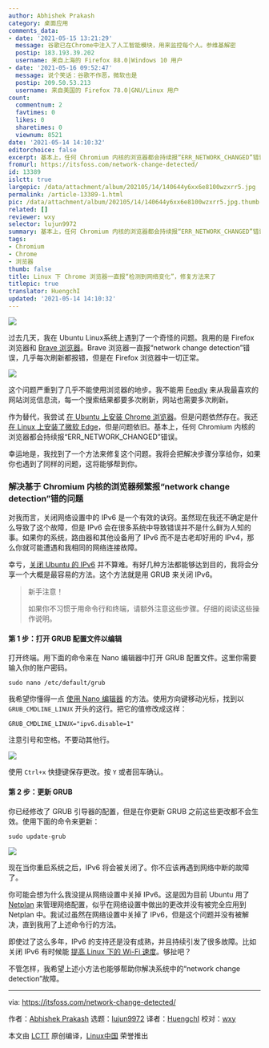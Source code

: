 ```yaml
---
author: Abhishek Prakash
category: 桌面应用
comments_data:
- date: '2021-05-15 13:21:29'
  message: 谷歌已在Chrome中注入了人工智能模块，用来监控每个人。参维基解密
  postip: 183.193.39.202
  username: 来自上海的 Firefox 88.0|Windows 10 用户
- date: '2021-05-16 09:52:47'
  message: 说个笑话：谷歌不作恶，微软也是
  postip: 209.50.53.213
  username: 来自美国的 Firefox 78.0|GNU/Linux 用户
count:
  commentnum: 2
  favtimes: 0
  likes: 0
  sharetimes: 0
  viewnum: 8521
date: '2021-05-14 14:10:32'
editorchoice: false
excerpt: 基本上，任何 Chromium 内核的浏览器都会持续报“ERR_NETWORK_CHANGED”错误。
fromurl: https://itsfoss.com/network-change-detected/
id: 13389
islctt: true
largepic: /data/attachment/album/202105/14/140644y6xx6e8100wzxrr5.jpg
permalink: /article-13389-1.html
pic: /data/attachment/album/202105/14/140644y6xx6e8100wzxrr5.jpg.thumb.jpg
related: []
reviewer: wxy
selector: lujun9972
summary: 基本上，任何 Chromium 内核的浏览器都会持续报“ERR_NETWORK_CHANGED”错误。
tags:
- Chromium
- Chrome
- 浏览器
thumb: false
title: Linux 下 Chrome 浏览器一直报“检测到网络变化”，修复方法来了
titlepic: true
translator: HuengchI
updated: '2021-05-14 14:10:32'
---
```


![](/data/attachment/album/202105/14/140644y6xx6e8100wzxrr5.jpg)


过去几天，我在 Ubuntu Linux系统上遇到了一个奇怪的问题。我用的是 Firefox 浏览器和 [Brave 浏览器](https://itsfoss.com/brave-web-browser/)。Brave 浏览器一直报“network change detection”错误，几乎每次刷新都报错，但是在 Firefox 浏览器中一切正常。


![](/data/attachment/album/202105/14/141032n6ddr2bpv7cnd6dd.png)


这个问题严重到了几乎不能使用浏览器的地步。我不能用 [Feedly](https://feedly.com/) 来从我最喜欢的网站浏览信息流，每一个搜索结果都要多次刷新，网站也需要多次刷新。


作为替代，我尝试 [在 Ubuntu 上安装 Chrome 浏览器](https://itsfoss.com/install-chrome-ubuntu/)。但是问题依然存在。我还 [在 Linux 上安装了微软 Edge](https://itsfoss.com/microsoft-edge-linux/)，但是问题依旧。基本上，任何 Chromium 内核的浏览器都会持续报“ERR\_NETWORK\_CHANGED”错误。


幸运地是，我找到了一个方法来修复这个问题。我将会把解决步骤分享给你，如果你也遇到了同样的问题，这将能够帮到你。


### 解决基于 Chromium 内核的浏览器频繁报“network change detection”错的问题


对我而言，关闭网络设置中的 IPv6 是一个有效的诀窍。虽然现在我还不确定是什么导致了这个故障，但是 IPv6 会在很多系统中导致错误并不是什么鲜为人知的事。如果你的系统，路由器和其他设备用了 IPv6 而不是古老却好用的 IPv4，那么你就可能遭遇和我相同的网络连接故障。


幸亏，[关闭 Ubuntu 的 IPv6](https://itsfoss.com/disable-ipv6-ubuntu-linux/) 并不算难。有好几种方法都能够达到目的，我将会分享一个大概是最容易的方法。这个方法就是用 GRUB 来关闭 IPv6。



> 
> 新手注意！
> 
> 
> 如果你不习惯于用命令行和终端，请额外注意这些步骤。仔细的阅读这些操作说明。
> 
> 
> 


#### 第 1 步：打开 GRUB 配置文件以编辑


打开终端。用下面的命令来在 Nano 编辑器中打开 GRUB 配置文件。这里你需要输入你的账户密码。



```
sudo nano /etc/default/grub

```

我希望你懂得一点 [使用 Nano 编辑器](https://itsfoss.com/nano-editor-guide/) 的方法。使用方向键移动光标，找到以`GRUB_CMDLINE_LINUX` 开头的这行。把它的值修改成这样：



```
GRUB_CMDLINE_LINUX="ipv6.disable=1"

```

注意引号和空格。不要动其他行。


![](/data/attachment/album/202105/14/141032dv9qvop17hp1dhdd.png)


使用 `Ctrl+x` 快捷键保存更改。按 `Y` 或者回车确认。


#### 第 2 步：更新 GRUB


你已经修改了 GRUB 引导器的配置，但是在你更新 GRUB 之前这些更改都不会生效。使用下面的命令来更新：



```
sudo update-grub

```

![](/data/attachment/album/202105/14/141033c1ogwg05ogsw5s30.png)


现在当你重启系统之后，IPv6 将会被关闭了。你不应该再遇到网络中断的故障了。


你可能会想为什么我没提从网络设置中关掉 IPv6。这是因为目前 Ubuntu 用了 [Netplan](https://netplan.io/) 来管理网络配置，似乎在网络设置中做出的更改并没有被完全应用到 Netplan 中。我试过虽然在网络设置中关掉了 IPv6，但是这个问题并没有被解决，直到我用了上述命令行的方法。


即使过了这么多年，IPv6 的支持还是没有成熟，并且持续引发了很多故障。比如关闭 IPv6 有时候能 [提高 Linux 下的 Wi-Fi 速度](https://itsfoss.com/speed-up-slow-wifi-connection-ubuntu/)。够扯吧？


不管怎样，我希望上述小方法也能够帮助你解决系统中的“network change detection”故障。




---


via: <https://itsfoss.com/network-change-detected/>


作者：[Abhishek Prakash](https://itsfoss.com/author/abhishek/) 选题：[lujun9972](https://github.com/lujun9972) 译者：[HuengchI](https://github.com/HuengchI) 校对：[wxy](https://github.com/wxy)


本文由 [LCTT](https://github.com/LCTT/TranslateProject) 原创编译，[Linux中国](https://linux.cn/) 荣誉推出
